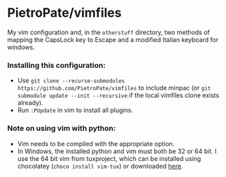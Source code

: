 # PietroPate/vimfiles

My vim configuration and, in the `otherstuff` directory, two methods of mapping the CapsLock key to Escape and a modified Italian keyboard for windows. 

### Installing this configuration:

- Use `git clone --recurse-submodules https://github.com/PietroPate/vimfiles` to include minpac (or `git submodule update --init --recursive` if the local vimfiles clone exists already).
-  Run `:PUpdate` in vim to install all plugins.

### Note on using vim with python:

- Vim needs to be compiled with the appropriate option.
- In Windows, the installed python and vim must both be 32 or 64 bit. I use the 64 bit vim from tuxproject, which can be installed using chocolatey (`choco install vim-tux`) or downloaded [here](https://tuxproject.de/projects/vim/).
